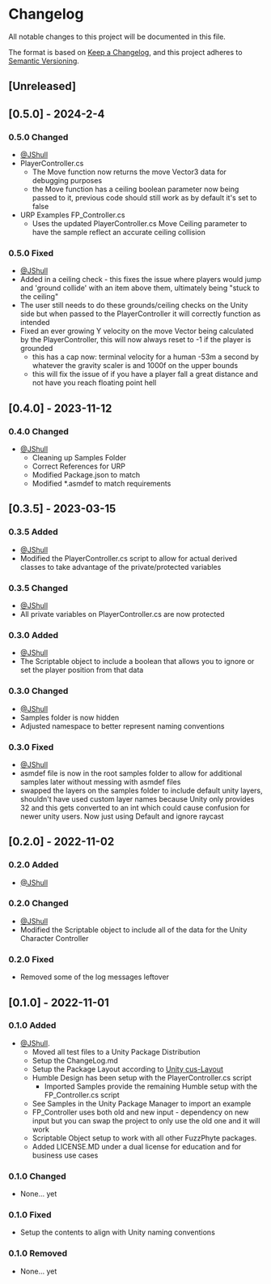 # Changelog

All notable changes to this project will be documented in this file.

The format is based on [Keep a Changelog](https://keepachangelog.com/en/1.0.0/),
and this project adheres to [Semantic Versioning](https://semver.org/spec/v2.0.0.html).

## [Unreleased]

## [0.5.0] - 2024-2-4

### 0.5.0 Changed

- [@JShull](https://github.com/jshull)
- PlayerController.cs
  - The Move function now returns the move Vector3 data for debugging purposes
  - the Move function has a ceiling boolean parameter now being passed to it, previous code should still work as by default it's set to false
- URP Examples FP_Controller.cs
  - Uses the updated PlayerController.cs Move Ceiling parameter to have the sample reflect an accurate ceiling collision

### 0.5.0 Fixed

- [@JShull](https://github.com/jshull)
- Added in a ceiling check - this fixes the issue where players would jump and 'ground collide' with an item above them, ultimately being "stuck to the ceiling"
- The user still needs to do these grounds/ceiling checks on the Unity side but when passed to the PlayerController it will correctly function as intended
- Fixed an ever growing Y velocity on the move Vector being calculated by the PlayerController, this will now always reset to -1 if the player is grounded
  - this has a cap now: terminal velocity for a human -53m a second by whatever the gravity scaler is and 1000f on the upper bounds
  - this will fix the issue of if you have a player fall a great distance and not have you reach floating point hell

## [0.4.0] - 2023-11-12

### 0.4.0 Changed

- [@JShull](https://github.com/jshull)
  - Cleaning up Samples Folder
  - Correct References for URP
  - Modified Package.json to match
  - Modified *.asmdef to match requirements

## [0.3.5] - 2023-03-15

### 0.3.5 Added

- [@JShull](https://github.com/jshull)
- Modified the PlayerController.cs script to allow for actual derived classes to take advantage of the private/protected variables

### 0.3.5 Changed

- [@JShull](https://github.com/jshull)
- All private variables on PlayerController.cs are now protected

### 0.3.0 Added

- [@JShull](https://github.com/jshull)
- The Scriptable object to include a boolean that allows you to ignore or set the player position from that data

### 0.3.0 Changed

- [@JShull](https://github.com/jshull)
- Samples folder is now hidden
- Adjusted namespace to better represent naming conventions

### 0.3.0 Fixed

- [@JShull](https://github.com/jshull)
- asmdef file is now in the root samples folder to allow for additional samples later without messing with asmdef files
- swapped the layers on the samples folder to include default unity layers, shouldn't have used custom layer names because Unity only provides 32 and this gets converted to an int which could cause confusion for newer unity users. Now just using Default and ignore raycast

## [0.2.0] - 2022-11-02

### 0.2.0 Added

- [@JShull](https://github.com/jshull)

### 0.2.0 Changed

- [@JShull](https://github.com/jshull)
- Modified the Scriptable object to include all of the data for the Unity Character Controller

### 0.2.0 Fixed

- Removed some of the log messages leftover

## [0.1.0] - 2022-11-01

### 0.1.0 Added

- [@JShull](https://github.com/jshull).
  - Moved all test files to a Unity Package Distribution
  - Setup the ChangeLog.md
  - Setup the Package Layout according to [Unity cus-Layout](https://docs.unity3d.com/Manual/cus-layout.html)
  - Humble Design has been setup with the PlayerController.cs script
    - Imported Samples provide the remaining Humble setup with the FP_Controller.cs script
  - See Samples in the Unity Package Manager to import an example
  - FP_Controller uses both old and new input - dependency on new input but you can swap the project to only use the old one and it will work
  - Scriptable Object setup to work with all other FuzzPhyte packages.
  - Added LICENSE.MD under a dual license for education and for business use cases

### 0.1.0 Changed

- None... yet

### 0.1.0 Fixed

- Setup the contents to align with Unity naming conventions

### 0.1.0 Removed

- None... yet
